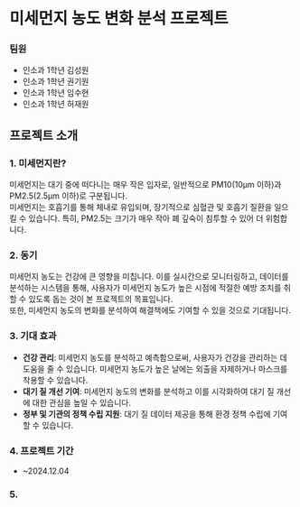 # 미세먼지 농도 변화 분석 프로젝트

### 팀원
-  인소과 1학년 김성원
-  인소과 1학년 권기원
-  인소과 1학년 임수현
-  인소과 1학년 허재원

## 프로젝트 소개
### 1. 미세먼지란?
미세먼지는 대기 중에 떠다니는 매우 작은 입자로, 일반적으로 PM10(10μm 이하)과 PM2.5(2.5μm 이하)로 구분됩니다. <br>
미세먼지는 호흡기를 통해 체내로 유입되며, 장기적으로 심혈관 및 호흡기 질환을 일으킬 수 있습니다. 특히, PM2.5는 크기가 매우 작아 폐 깊숙이 침투할 수 있어 더 위험합니다.

### 2. 동기
미세먼지 농도는 건강에 큰 영향을 미칩니다. 이를 실시간으로 모니터링하고, 데이터를 분석하는 시스템을 통해, 사용자가 미세먼지 농도가 높은 시점에 적절한 예방 조치를 취할 수 있도록 돕는 것이 본 프로젝트의 목표입니다. <br> 
또한, 미세먼지 농도의 변화를 분석하여 해결책에도 기여할 수 있을 것으로 기대됩니다.

### 3. 기대 효과
- **건강 관리**: 미세먼지 농도를 분석하고 예측함으로써, 사용자가 건강을 관리하는 데 도움을 줄 수 있습니다. 미세먼지 농도가 높은 날에는 외출을 자제하거나 마스크를 착용할 수 있습니다.
- **대기 질 개선 기여**: 미세먼지 농도의 변화를 분석하고 이를 시각화하여 대기 질 개선에 대한 관심을 높일 수 있습니다.
- **정부 및 기관의 정책 수립 지원**: 대기 질 데이터 제공을 통해 환경 정책 수립에 기여할 수 있습니다.

### 4. 프로젝트 기간
- ~2024.12.04

### 5. 

